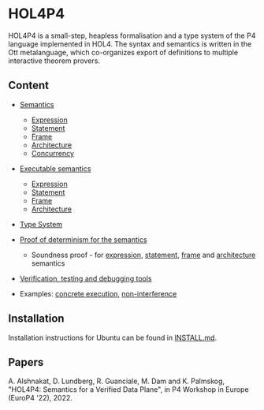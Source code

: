 # HOL4P4

HOL4P4 is a small-step, heapless formalisation and a type system of the P4 language implemented in HOL4. The syntax and semantics is written in the Ott metalanguage, which co-organizes export of definitions to multiple interactive theorem provers.

## Content

* [Semantics](ott/p4_sem.ott)
  * [Expression](ott/p4_sem.ott#L2494-L2847) 
  * [Statement](ott/p4_sem.ott#L2858-L2896) 
  * [Frame](ott/p4_sem.ott#L2994-L3026) 
  * [Architecture](ott/p4_sem.ott#L3033-L3102) 
  * [Concurrency](ott/p4_sem.ott#L3116-L3132) 

* [Executable semantics](hol/p4_exec_semScript.sml)
  * [Expression](hol/p4_exec_semScript.sml#L279-L259) 
  * [Statement](hol/p4_exec_semScript.sml#L504-L671) 
  * [Frame](hol/p4_exec_semScript.sml#L2171-L2249) 
  * [Architecture](hol/p4_exec_semScript.sml#L2342-L2424) 

* [Type System](ott/p4_types.ott)

* [Proof of determinism for the semantics](hol/deterScript.sml)

  * Soundness proof - for [expression](hol/p4_exec_sem_e_soundnessScript.sml), [statement](hol/p4_exec_sem_stmt_soundnessScript.sml), [frame](hol/p4_exec_sem_frames_soundnessScript.sml) and [architecture](hol/p4_exec_sem_arch_soundnessScript.sml) semantics
* [Verification, testing and debugging tools](hol/p4_testLib.sml)
* Examples: [concrete execution](hol/test-vss.sml), [non-interference](hol/test-vss-ttl.sml)

## Installation

Installation instructions for Ubuntu can be found in [INSTALL.md](INSTALL.md).

## Papers

A. Alshnakat, D. Lundberg, R. Guanciale, M. Dam and K. Palmskog, "HOL4P4: Semantics for a Verified Data Plane", in P4 Workshop in Europe (EuroP4 '22), 2022.
